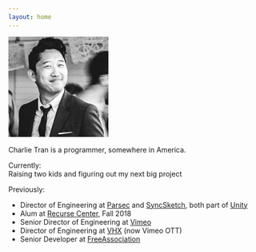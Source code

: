 ```yaml
---
layout: home
---
```


<img title="actual size" id="home-photo" src="/assets/home-photo.jpg" />

Charlie Tran is a programmer, somewhere in America.
 
Currently:  
Raising two kids and figuring out my next big project

Previously:  
- Director of Engineering at [Parsec](https://parsec.app) and [SyncSketch](https://syncsketch.com/), both part of [Unity](https://unity.com)  
- Alum at [Recurse Center](https://www.recurse.com/), Fall 2018
- Senior Director of Engineering at [Vimeo](https://vimeo.com)   
- Director of Engineering at [VHX](https://ott.vimeo.com) (now Vimeo OTT)   
- Senior Developer at [FreeAssociation](https://freeassociation.is/)  
